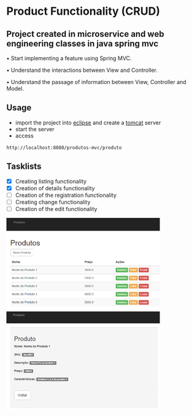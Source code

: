# **Product Functionality (CRUD)**
## Project created in microservice and web engineering classes in java spring mvc

• Start implementing a feature using Spring MVC.

• Understand the interactions between View and Controller.

• Understand the passage of information between View, Controller and Model.

## Usage
  - import the project into [eclipse](https://www.eclipse.org) and create a [tomcat](http://tomcat.apache.org) server
  - start the server
  - access
  ```
http://localhost:8080/produtos-mvc/produto
```
## Tasklists
- [x] Creating listing functionality
- [x] Creation of details functionality
- [ ] Creation of the registration functionality
- [ ] Creating change functionality
- [ ] Creation of the edit functionality

<img src="img/home.png" width="400">
<img src="img/detalhes.png" width="400">
